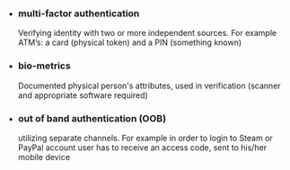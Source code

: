 * ### multi-factor authentication
    Verifying identity with two or more independent sources. For example ATM’s: a card (physical token) and a PIN (something known)
* ### bio-metrics
    Documented physical person's attributes, used in verification (scanner and appropriate software required)
* ### out of band authentication (OOB)
    utilizing separate channels. For example in order to login to Steam or PayPal account user has to receive an access code, sent to his/her mobile device

